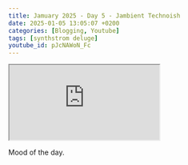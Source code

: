 ```yaml
---
title: Jamuary 2025 - Day 5 - Jambient Technoish
date: 2025-01-05 13:05:07 +0200
categories: [Blogging, Youtube]
tags: [synthstrom deluge]
youtube_id: pJcNAWoN_Fc
---
```



<div class="embed-responsive embed-responsive-16by9" >
    <iframe class="embed-responsive-item"  src="https://www.youtube.com/embed/{{ page.youtube_id }}"></iframe>
</div>

Mood of the day.